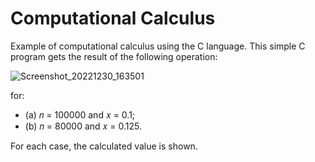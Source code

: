 # Computational Calculus

Example of computational calculus using the C language. This simple C program gets the result of the following operation:

![Screenshot_20221230_163501](https://user-images.githubusercontent.com/16453928/210106283-5bcf0db3-2a83-4a26-a5f1-4ea2d9381e9e.png)

for:
* (a) 𝑛 = 100000 and 𝑥 = 0.1;
* (b) 𝑛 = 80000 and 𝑥 = 0.125.

For each case, the calculated value is shown.
